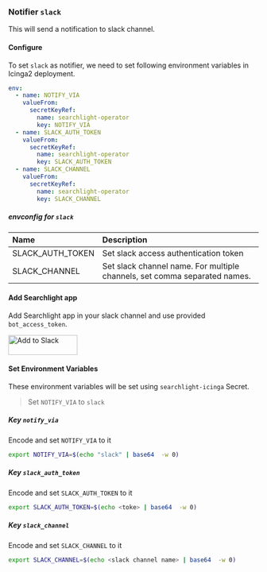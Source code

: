 ### Notifier `slack`

This will send a notification to slack channel.

#### Configure

To set `slack` as notifier, we need to set following environment variables in Icinga2 deployment.

```yaml
env:
  - name: NOTIFY_VIA
    valueFrom:
      secretKeyRef:
        name: searchlight-operator
        key: NOTIFY_VIA
  - name: SLACK_AUTH_TOKEN
    valueFrom:
      secretKeyRef:
        name: searchlight-operator
        key: SLACK_AUTH_TOKEN
  - name: SLACK_CHANNEL
    valueFrom:
      secretKeyRef:
        name: searchlight-operator
        key: SLACK_CHANNEL
```

##### envconfig for `slack`

| Name             | Description                                                               |
| :---             | :---                                                                      |
| SLACK_AUTH_TOKEN | Set slack access authentication token                                     |
| SLACK_CHANNEL    | Set slack channel name. For multiple channels, set comma separated names. |


#### Add Searchlight app
Add Searchlight app in your slack channel and use provided `bot_access_token`.

<a href="https://slack.com/oauth/authorize?scope=bot&client_id=31843174386.143405120770"><img alt="Add to Slack" height="40" width="139" src="https://platform.slack-edge.com/img/add_to_slack.png" srcset="https://platform.slack-edge.com/img/add_to_slack.png 1x, https://platform.slack-edge.com/img/add_to_slack@2x.png 2x" /></a>

#### Set Environment Variables

These environment variables will be set using `searchlight-icinga` Secret.

> Set `NOTIFY_VIA` to `slack`

##### Key `notify_via`
Encode and set `NOTIFY_VIA` to it
```sh
export NOTIFY_VIA=$(echo "slack" | base64  -w 0)
```

##### Key `slack_auth_token`
Encode and set `SLACK_AUTH_TOKEN` to it
```sh
export SLACK_AUTH_TOKEN=$(echo <toke> | base64  -w 0)
```

##### Key `slack_channel`
Encode and set `SLACK_CHANNEL` to it
```sh
export SLACK_CHANNEL=$(echo <slack channel name> | base64  -w 0)
```

